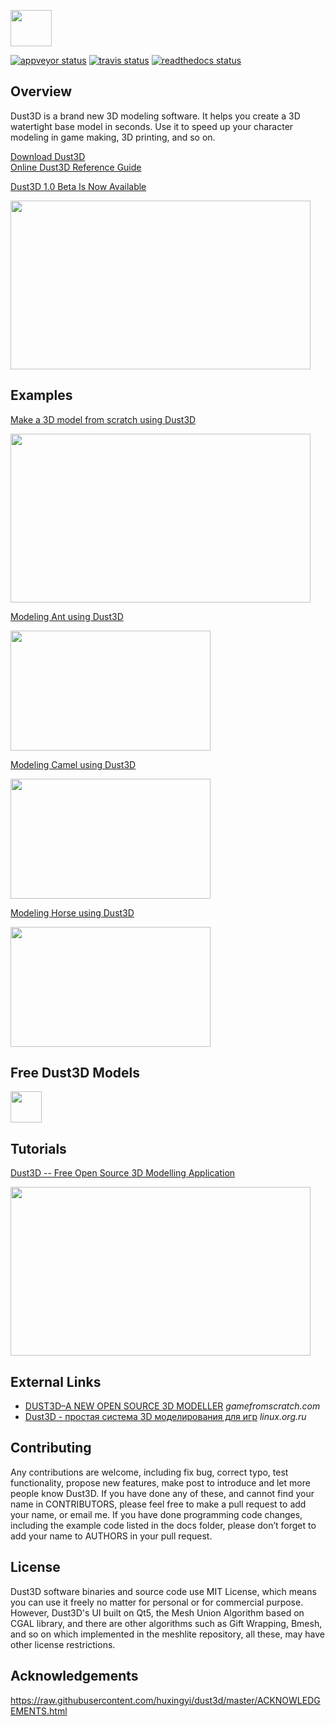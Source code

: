 <a href="https://dust3d.org" target="_blank"><image src="https://raw.githubusercontent.com/huxingyi/dust3d/master/dust3d-logo.png" width="66" height="58"></a>

[![appveyor status](https://ci.appveyor.com/api/projects/status/github/huxingyi/dust3d?branch=master&svg=true)](https://ci.appveyor.com/project/huxingyi/dust3d) [![travis status](https://travis-ci.org/huxingyi/dust3d.svg?branch=master)](https://travis-ci.org/huxingyi/dust3d) [![readthedocs status](https://readthedocs.org/projects/dust3d/badge/?version=latest)](http://docs.dust3d.org/en/latest/?badge=latest)

Overview
----------
Dust3D is a brand new 3D modeling software. It helps you create a 3D watertight base model in seconds. Use it to speed up your character modeling in game making, 3D printing, and so on.

[Download Dust3D](http://docs.dust3d.org/en/latest/install.html)  
[Online Dust3D Reference Guide](http://docs.dust3d.org)

[Dust3D 1.0 Beta Is Now Available](https://youtu.be/BjkDoRC_BVc)

<a href="https://youtu.be/BjkDoRC_BVc" target="_blank"><image src="https://raw.githubusercontent.com/huxingyi/dust3d/master/docs/images/dust3d-1.0-beta-is-now-available-thumbnail.png" width="480" height="270"></a>

Examples
----------------------
[Make a 3D model from scratch using Dust3D](https://youtu.be/wQerDObDjOs)

<a href="https://youtu.be/wQerDObDjOs" target="_blank"><image src="https://raw.githubusercontent.com/huxingyi/dust3d/master/docs/examples/modeling-mosquito/make-a-3d-model-from-scratch-using-dust3d-video-thumbnail.png" width="480" height="270"></a>

[Modeling Ant using Dust3D](http://docs.dust3d.org/en/latest/examples/modeling-ant/index.html)  

<a href="http://docs.dust3d.org/en/latest/examples/modeling-ant/index.html">
<image src="https://raw.githubusercontent.com/huxingyi/dust3d/master/docs/examples/modeling-ant/modeling-ant-dust3d-screenshot.png" width="320" height="192"></a>

[Modeling Camel using Dust3D](http://docs.dust3d.org/en/latest/examples/modeling-camel/index.html)  

<a href="http://docs.dust3d.org/en/latest/examples/modeling-camel/index.html">
<image src="https://raw.githubusercontent.com/huxingyi/dust3d/master/docs/examples/modeling-camel/modeling-camel-dust3d-screenshot.png" width="320" height="192"></a>

[Modeling Horse using Dust3D](http://docs.dust3d.org/en/latest/examples/modeling-horse/index.html)  

<a href="http://docs.dust3d.org/en/latest/examples/modeling-horse/index.html">
<image src="https://raw.githubusercontent.com/huxingyi/dust3d/master/docs/examples/modeling-horse/modeling-horse-dust3d-screenshot.png" width="320" height="192"></a>

Free Dust3D Models
---------------------
<a href="https://github.com/huxingyi/free-dust3d-models"><image src="https://raw.githubusercontent.com/huxingyi/free-dust3d-models/master/free-dust3d-models.png" height="50"></a>

Tutorials
-------------
[Dust3D -- Free Open Source 3D Modelling Application](https://www.youtube.com/watch?v=YBnEQk_5D70)

<a href="https://www.youtube.com/watch?v=YBnEQk_5D70" target="_blank"><image src="https://raw.githubusercontent.com/huxingyi/dust3d/master/docs/images/dust3d-free-open-source-3d-modelling-application-video-thumbnail.png" width="480" height="270"></a>

External Links
-------------
- [DUST3D–A NEW OPEN SOURCE 3D MODELLER](http://www.gamefromscratch.com/post/2018/04/20/Dust3D-A-New-Open-Source-3D-Modeller.aspx) *gamefromscratch.com*  
- [Dust3D - простая система 3D моделирования для игр](https://www.linux.org.ru/news/opensource/14198146)  *linux.org.ru*  

Contributing
---------------
Any contributions are welcome, including fix bug, correct typo, test functionality, propose new features, make post to introduce and let more people know Dust3D. If you have done any of these, and cannot find your name in CONTRIBUTORS, please feel free to make a pull request to add your name, or email me.
If you have done programming code changes, including the example code listed in the docs folder, please don’t forget to add your name to AUTHORS in your pull request.

License
-----------
Dust3D software binaries and source code use MIT License, which means you can use it freely no matter for personal or for commercial purpose. However, Dust3D's UI built on Qt5, the Mesh Union Algorithm based on CGAL library, and there are other algorithms such as Gift Wrapping, Bmesh, and so on which implemented in the meshlite repository, all these, may have other license restrictions.

Acknowledgements
-------------------
https://raw.githubusercontent.com/huxingyi/dust3d/master/ACKNOWLEDGEMENTS.html
